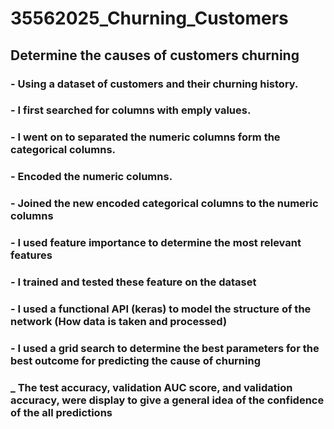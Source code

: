 # 35562025_Churning_Customers
## Determine the causes of customers churning
### - Using a dataset of customers and their churning history.
### - I first searched for columns with emply values.
### - I went on to separated the numeric columns form the categorical columns.
### - Encoded the numeric columns.
### - Joined the new encoded categorical columns to the numeric columns
### - I used feature importance to determine the most relevant features
### - I trained and tested these feature on the dataset
### - I used a functional API (keras) to model the structure of the network (How data is taken and processed)
### - I used a grid search to determine the best parameters for the best outcome for predicting the cause of churning
### _ The test accuracy, validation AUC score, and validation accuracy, were display to give a general idea of the confidence of the all predictions
